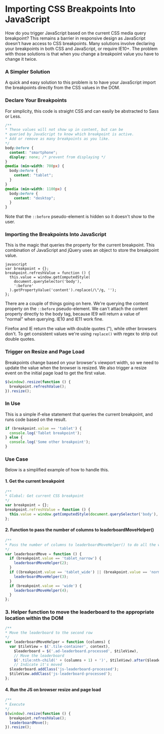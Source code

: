 # Importing CSS Breakpoints Into JavaScript

How do you trigger JavaScript based on the current CSS media query breakpoint? This remains a barrier in responsive design as JavaScript doesn't have access to CSS breakpoints. Many solutions involve declaring your breakpoints in both CSS and JavaScript, or require IE10+. The problem with those solutions is that when you change a breakpoint value you have to change it twice.

### A Simpler Solution

A quick and easy solution to this problem is to have your JavaScript import the breakpoints directly from the CSS values in the DOM.

### Declare Your Breakpoints

For simplicity, this code is straight CSS and can easily be abstracted to Sass or Less.

```css
/**
* These values will not show up in content, but can be 
* queried by JavaScript to know which breakpoint is active.
* Add or remove as many breakpoints as you like.
*/
body:before {
  content: "smartphone";
  display: none; /* prevent from displaying */
}
@media (min-width: 700px) {
  body:before {
    content: "tablet";
  }
}
@media (min-width: 1100px) {
  body:before {
    content: "desktop";
  }
}
```

Note that the `::before` pseudo-element is hidden so it doesn't show to the user.

### Importing the Breakpoints Into JavaScript

This is the magic that queries the property for the current breakpoint. This combination of JavaScript and jQuery uses an object to store the breakpoint value.

```
javascript
var breakpoint = {};
breakpoint.refreshValue = function () {
  this.value = window.getComputedStyle(
    document.querySelector('body'),
    ':before'
  ).getPropertyValue('content').replace(/\"/g, '');
};
```

There are a couple of things going on here. We're querying the content property on the `::before` pseudo-element. We can't attach the content property directly to the body tag, because IE9 will return a value of "normal" when querying. IE10 and IE11 work fine. 

Firefox and IE return the value with double quotes ("), while other browsers don't. To get consistent values we're using `replace()` with regex to strip out double quotes.

### Trigger on Resize and Page Load

Breakpoints change based on your browser's viewport width, so we need to update the value when the browser is resized. We also trigger a resize event on the initial page load to get the first value.

```javascript
$(window).resize(function () {
  breakpoint.refreshValue();
}).resize();
```

### In Use

This is a simple if-else statement that queries the current breakpoint, and runs code based on the result.

```javascript
if (breakpoint.value == 'tablet') {
  console.log('Tablet breakpoint');
} else {
  console.log('Some other breakpoint');
}
```

### Use Case

Below is a simplified example of how to handle this.

#### 1. Get the current breakpoint

```javascript
/**
* Global: Get current CSS breakpoint
*/
var breakpoint = {};
breakpoint.refreshValue = function () {
  this.value = window.getComputedStyle(document.querySelector('body'), ':before').getPropertyValue('content').replace(/"/g, '');
};
```

#### 2. Function to pass the number of columns to leaderboardMoveHelper()

```javascript
/**
* Pass the number of columns to leaderboardMoveHelper() to do all the work
*/
var leaderboardMove = function () {
  if (breakpoint.value == 'tablet_narrow') {
    leaderboardMoveHelper(2);
  }
  if ((breakpoint.value == 'tablet_wide') || (breakpoint.value == 'normal')) {
    leaderboardMoveHelper(3);
  }
  if (breakpoint.value == 'wide') {
    leaderboardMoveHelper(4);
  }
};
```

### 3. Helper function to move the leaderboard to the appropriate location within the DOM

```javascript
/**
* Move the leaderboard to the second row
*/
var leaderboardMoveHelper = function (columns) {
  var $tileView = $('.tile-container', context),
    $leaderboard = $('.ad-leaderboard.processed', $tileView),
    // Move the leaderboard
    $('.tile:nth-child(' + (columns + 1) + ')', $tileView).after($leaderboard);
    // Indicate it's moved
  $leaderboard.addClass('js-leaderboard-processed');
  $tileView.addClass('js-leaderboard-processed');
};
```

#### 4. Run the JS on browser resize and page load

```javascript
/**
* Execute
*/
$(window).resize(function () {
  breakpoint.refreshValue();
  leaderboardMove();
}).resize();
```
